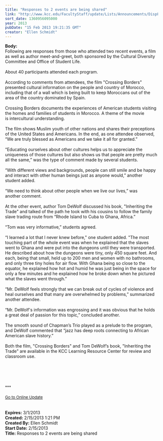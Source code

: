 ```yaml
---
title: "Responses to 2 events are being shared"
link: "http://www.kcc.edu/FacultyStaff/update/Lists/Announcements/DispForm.aspx?ID=995"
sort_date: 1360956095000
year: 2013
pubDate: "15 Feb 2013 19:21:35 GMT"
creator: "Ellen Schmidt"
---
```


<div><b>Body:</b> <div class="ExternalClass6D7D53A3579F42EC97DC8747EB2396AA"><div>Following are responses from those who attended two recent events, a film as well as author meet-and-greet, both sponsored by the Cultural Diversity Committee and Office of Student Life. </div>
<div> </div>
<div>About 40 participants attended each program.</div>
<div> </div>
<div>According to comments from attendees, the film &quot;Crossing Borders&quot; presented cultural information on the people and country of Morocco, including that of a wall which is being built to keep Moroccans out of the area of the country dominated by Spain.  </div>
<div> </div>
<div>
<div>Crossing Borders documents the experiences of American students visiting the homes and families of students in Morocco. A theme of the movie is intercultural understanding. </div>
<div> </div>
<div>The film shows Muslim youth of other nations and shares their preceptions of the United States and Americans. In the end, as one attendee observed, “We are truly blessed as Americans and we take it all for granted.”</div></div>
<div> </div>
<div>“Educating ourselves about other cultures helps us to appreciate the uniqueness of those cultures but also shows us that people are pretty much all the same,” was the type of comment made by several students. </div>
<div> </div>
<div>“With different views and backgrounds, people can still smile and be happy and interact with other human beings just as anyone would,” another student added.</div>
<div> </div>
<div>“We need to think about other people when we live our lives,” was another comment. </div>
<div> </div>
<div>At the other event, author Tom DeWolf discussed his book, &quot;Inheriting the Trade&quot; and talked of the path he took with his cousins to follow the family slave trading route from “Rhode Island to Cuba to Ghana, Africa.”</div>
<div> </div>
<div>“Tom was very informative,” students agreed. </div>
<div> </div>
<div>“I learned a lot that I never knew before,&quot; one student added. &quot;The most touching part of the whole event was when he explained that the slaves went to Ghana and were put into the dungeons until they were transported. He described about how the dungeons were tiny, only 450 square feet. And each, being that small, held up to 200 men and women with no bathrooms, and only three tiny holes for air flow. With Ghana being so close to the equator, he explained how hot and humid he was just being in the space for only a few minutes and he explained how he broke down when he pictured what the slaves went through.”</div>
<div><br />“Mr. DeWolf feels strongly that we can break out of cycles of violence and heal ourselves and that many are overwhelmed by problems,” summarized another attendee. </div>
<div> </div>
<div>“Mr. DeWolf's information was engrossing and it was obvious that he holds a great deal of passion for this topic,” concluded another.</div>
<div> </div>
<div>The smooth sound of Chapman’s Trio played as a prelude to the program, and DeWolf commented that “jazz has deep roots connecting to African American slave history.”</div>
<div><br />Both the film, &quot;Crossing Borders&quot; and Tom DeWolf’s book, &quot;Inheriting the Trade&quot; are available in the KCC Learning Resource Center for review and classroom use.  </div>
<div> </div>
<div> </div>
<div> </div>
<div> </div>
<div> </div>
<div>
<div><font size="2">***</font></div>
<div><font size="2"></font> </div>
<div><font size="2"><a href="/FacultyStaff/update/Pages/dailyupdate.aspx">Go to Online Update</a></font><font size="2"></font></div>
<div><font size="2"></font> </div><br /></div></div></div>
<div><b>Expires:</b> 3/1/2013</div>
<div><b>Created:</b> 2/15/2013 1:21 PM</div>
<div><b>Created By:</b> Ellen Schmidt</div>
<div><b>Start Date:</b> 2/15/2013</div>
<div><b>Title:</b> Responses to 2 events are being shared</div>
